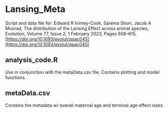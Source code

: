 # Lansing_Meta
Script and data file for:
Edward R Ivimey-Cook, Sarema Shorr, Jacob A Moorad, The distribution of the Lansing Effect across animal species, Evolution, Volume 77, Issue 2, 1 February 2023, Pages 608–615,
[https://doi.org/10.1093/evolut/qpac045](https://doi.org/10.1093/evolut/qpac045)

## analysis_code.R
Use in conjunction with the metaData.csv file. Contains plotting and model functions.

## metaData.csv
Contains the metadata w/ overall maternal age and terminal age effect sizes

